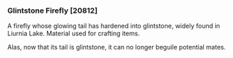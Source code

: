 ### Glintstone Firefly [20812]

A firefly whose glowing tail has hardened into glintstone, widely found in Liurnia Lake. Material used for crafting items.

Alas, now that its tail is glintstone, it can no longer beguile potential mates.